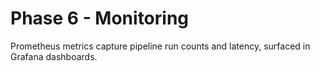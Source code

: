 # Phase 6 - Monitoring

Prometheus metrics capture pipeline run counts and latency, surfaced in Grafana
dashboards.
